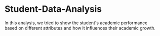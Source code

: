 # Student-Data-Analysis

In this analysis, we tried to show the student's academic performance based on different attributes and how it influences their academic growth.
